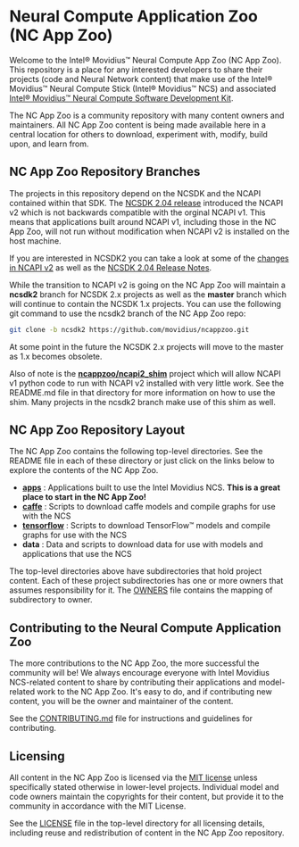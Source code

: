 # Neural Compute Application Zoo (NC App Zoo)

Welcome to the Intel® Movidius™ Neural Compute App Zoo (NC App Zoo). This repository is a place for any interested developers to share their projects (code and Neural Network content) that make use of the Intel® Movidius™ Neural Compute Stick (Intel® Movidius™ NCS) and associated [Intel® Movidius™ Neural Compute Software Development Kit](http://www.github.com/movidius/ncsdk).
 
The NC App Zoo is a community repository with many content owners and maintainers. All NC App Zoo content is being made available here in a central location for others to download, experiment with, modify, build upon, and learn from.

## NC App Zoo Repository Branches
The projects in this repository depend on the NCSDK and the NCAPI contained within that SDK.  The [NCSDK 2.04 release](https://github.com/movidius/ncsdk/releases/tag/v2.04.00.06) introduced the NCAPI v2 which is not backwards compatible with the orginal NCAPI v1.  This means that applications built around NCAPI v1, including those in the NC App Zoo, will not run without modification when NCAPI v2 is installed on the host machine.

If you are interested in NCSDK2 you can take a look at some of the [changes in NCAPI v2](https://movidius.github.io/ncsdk/ncapi/readme.html) as well as the [NCSDK 2.04 Release Notes](https://movidius.github.io/ncsdk/release_notes.html).

While the transition to NCAPI v2 is going on the NC App Zoo will maintain a **ncsdk2** branch for NCSDK 2.x projects as well as the **master** branch which will continue to contain the NCSDK 1.x projects.
You can use the following git command to use the ncsdk2 branch of the NC App Zoo repo:
```bash
git clone -b ncsdk2 https://github.com/movidius/ncappzoo.git
```
At some point in the future the NCSDK 2.x projects will move to the master as 1.x becomes obsolete.

Also of note is the **[ncappzoo/ncapi2_shim](https://github.com/movidius/ncappzoo/tree/ncsdk2/ncapi2_shim)** project which will allow NCAPI v1 python code to run with NCAPI v2 installed with very little work.  See the README.md file in that directory for more information on how to use the shim.  Many projects in the ncsdk2 branch make use of this shim as well.

## NC App Zoo Repository Layout
The NC App Zoo contains the following top-level directories.  See the README file in each of these directory or just click on the links below to explore the contents of the NC App Zoo.
- **[apps](apps/README.md)** : Applications built to use the Intel Movidius NCS.  **This is a great place to start in the NC App Zoo!**
- **[caffe](caffe/README.md)** : Scripts to download caffe models and compile graphs for use with the NCS
- **[tensorflow](tensorflow/README.md)** : Scripts to download TensorFlow™ models and compile graphs for use with the NCS
- **data** : Data and scripts to download data for use with models and applications that use the NCS

The top-level directories above have subdirectories that hold project content. Each of these project subdirectories has one or more owners that assumes responsibility for it. The [OWNERS](OWNERS) file contains the mapping of subdirectory to owner. 

## Contributing to the Neural Compute Application Zoo
The more contributions to the NC App Zoo, the more successful the community will be! We always encourage everyone with Intel Movidius NCS-related content to share by contributing their applications and model-related work to the NC App Zoo. It's easy to do, and if contributing new content, you will be the owner and maintainer of the content.

See the [CONTRIBUTING.md](CONTRIBUTING.md) file for instructions and guidelines for contributing.

## Licensing
All content in the NC App Zoo is licensed via the [MIT license](https://opensource.org/licenses/MIT) unless specifically stated otherwise in lower-level projects. Individual model and code owners maintain the copyrights for their content, but provide it to the community in accordance with the MIT License.

See the [LICENSE](LICENSE) file in the top-level directory for all licensing details, including reuse and redistribution of content in the NC App Zoo repository.


